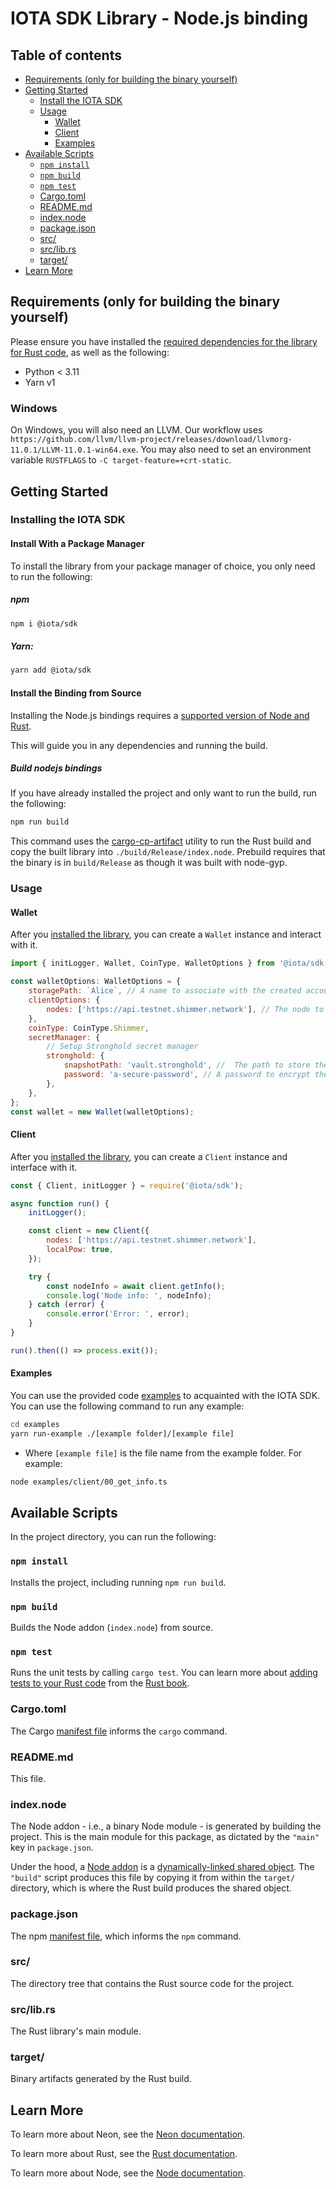 # IOTA SDK Library - Node.js binding

## Table of contents

- [Requirements (only for building the binary yourself)](#requirements-only-for-building-the-binary-yourself)
- [Getting Started](#getting-started)
    - [Install the IOTA SDK](#install-the-iota-sdk)
    - [Usage](#usage)
      - [Wallet](#wallet)
      - [Client](#client)
      - [Examples](#examples)
- [Available Scripts](#available-scripts)
    - [`npm install`](#npm-install)
    - [`npm build`](#npm-build)
    - [`npm test`](#npm-test)
    - [Cargo.toml](#cargotoml)
    - [README.md](#readmemd)
    - [index.node](#indexnode)
    - [package.json](#packagejson)
    - [src/](#src)
    - [src/lib.rs](#srclibrs)
    - [target/](#target)
- [Learn More](#learn-more)

## Requirements (only for building the binary yourself)

Please ensure you have installed the [required dependencies for the library for Rust code](/README.md#requirements), as
well as the following:

- Python < 3.11
- Yarn v1

### Windows

On Windows, you will also need an LLVM. Our workflow uses
`https://github.com/llvm/llvm-project/releases/download/llvmorg-11.0.1/LLVM-11.0.1-win64.exe`. You may also need to set
an environment variable `RUSTFLAGS` to `-C target-feature=+crt-static`.

## Getting Started

### Installing the IOTA SDK

#### Install With a Package Manager

To install the library from your package manager of choice, you only need to run the following:

##### npm

```sh
npm i @iota/sdk
```

##### Yarn:

```sh
yarn add @iota/sdk
```

#### Install the Binding from Source

Installing the Node.js bindings requires
a [supported version of Node and Rust](https://github.com/neon-bindings/neon#platform-support).

This will guide you in any dependencies and running the build.

##### Build nodejs bindings

If you have already installed the project and only want to run the build, run the following:

```sh
npm run build
```

This command uses the [cargo-cp-artifact](https://github.com/neon-bindings/cargo-cp-artifact) utility to run the Rust
build and copy the built library into `./build/Release/index.node`.
Prebuild requires that the binary is in `build/Release` as though it was built with node-gyp.

### Usage

#### Wallet

After you [installed the library](#install-the-iota-sdk), you can create a `Wallet` instance and interact with it.

```javascript
import { initLogger, Wallet, CoinType, WalletOptions } from '@iota/sdk';

const walletOptions: WalletOptions = {
    storagePath: `Alice`, // A name to associate with the created account.
    clientOptions: {
        nodes: ['https://api.testnet.shimmer.network'], // The node to connect to.
    },
    coinType: CoinType.Shimmer,
    secretManager: {
        // Setup Stronghold secret manager
        stronghold: {
            snapshotPath: 'vault.stronghold', //  The path to store the account snapshot.
            password: 'a-secure-password', // A password to encrypt the stored data. WARNING: Never hardcode passwords in production code.
        },
    },
};
const wallet = new Wallet(walletOptions);
```

#### Client

After you [installed the library](#install-the-iota-sdk), you can create a `Client` instance and interface with it.

```javascript
const { Client, initLogger } = require('@iota/sdk');

async function run() {
    initLogger();

    const client = new Client({
        nodes: ['https://api.testnet.shimmer.network'],
        localPow: true,
    });

    try {
        const nodeInfo = await client.getInfo();
        console.log('Node info: ', nodeInfo);
    } catch (error) {
        console.error('Error: ', error);
    }
}

run().then(() => process.exit());
```

#### Examples

You can use the provided code [examples](examples) to acquainted with the IOTA SDK. You can use the following command to run any example:

```bash
cd examples
yarn run-example ./[example folder]/[example file]
```

- Where `[example file]` is the file name from the example folder. For example:

```bash
node examples/client/00_get_info.ts
```

## Available Scripts

In the project directory, you can run the following:

### `npm install`

Installs the project, including running `npm run build`.

### `npm build`

Builds the Node addon (`index.node`) from source.

### `npm test`

Runs the unit tests by calling `cargo test`. You can learn more
about [adding tests to your Rust code](https://doc.rust-lang.org/book/ch11-01-writing-tests.html) from
the [Rust book](https://doc.rust-lang.org/book/).

### Cargo.toml

The Cargo [manifest file](https://doc.rust-lang.org/cargo/reference/manifest.html) informs the `cargo` command.

### README.md

This file.

### index.node

The Node addon - i.e., a binary Node module - is generated by building the project. This is the main module for this package,
as dictated by the `"main"` key in `package.json`.

Under the hood, a [Node addon](https://nodejs.org/api/addons.html) is
a [dynamically-linked shared object](<https://en.wikipedia.org/wiki/Library_(computing)#Shared_libraries>). The `"build"`
script produces this file by copying it from within the `target/` directory, which is where the Rust build produces the shared object.

### package.json

The npm [manifest file](https://docs.npmjs.com/cli/v7/configuring-npm/package-json), which informs the `npm` command.

### src/

The directory tree that contains the Rust source code for the project.

### src/lib.rs

The Rust library's main module.

### target/

Binary artifacts generated by the Rust build.

## Learn More

To learn more about Neon, see the [Neon documentation](https://neon-bindings.com).

To learn more about Rust, see the [Rust documentation](https://www.rust-lang.org).

To learn more about Node, see the [Node documentation](https://nodejs.org).
